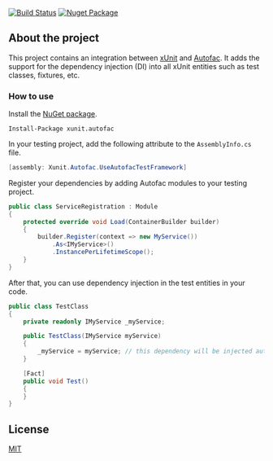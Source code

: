 [![Build Status](https://ci.appveyor.com/api/projects/status/4u7vfwpqo0l402bt/branch/master?svg=true)](https://ci.appveyor.com/project/Acumatica/xunit-autofac/branch/master) [![Nuget Package](https://img.shields.io/nuget/v/xunit.autofac.svg?style=flat)](https://www.nuget.org/packages/xunit.autofac/)

## About the project

This project contains an integration between [xUnit](https://github.com/xunit/xunit) and [Autofac](https://github.com/autofac/Autofac).
It adds the support for the dependency injection (DI) into all xUnit entities such as test classes, fixtures, etc.

### How to use

Install the [NuGet package](https://www.nuget.org/packages/xunit.autofac).

    Install-Package xunit.autofac

In your testing project, add the following attribute to the `AssemblyInfo.cs` file.

```cs
[assembly: Xunit.Autofac.UseAutofacTestFramework]
```

Register your dependencies by adding Autofac modules to your testing project.

```cs
public class ServiceRegistration : Module
{
	protected override void Load(ContainerBuilder builder)
	{
		builder.Register(context => new MyService())
			.As<IMyService>()
			.InstancePerLifetimeScope();
	}
}
```

After that, you can use dependency injection in the test entities in your code.

```cs
public class TestClass
{
	private readonly IMyService _myService;

	public TestClass(IMyService myService)
	{
		_myService = myService; // this dependency will be injected automatically by Autofac
	}

	[Fact]
	public void Test()
	{
	}
}
```

## License
[MIT](https://github.com/Acumatica/xunit.autofac/blob/master/LICENSE)
